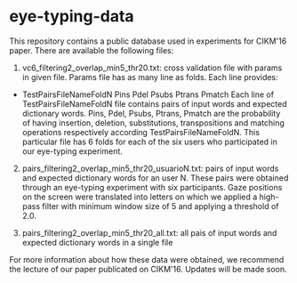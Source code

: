 # eye-typing-data
This repository contains a public database used in experiments for CIKM'16 paper. There are available the following files:

1) vc6_filtering2_overlap_min5_thr20.txt: cross validation file with params in given file. Params file has as many line as folds. Each line provides:
- TestPairsFileNameFoldN Pins Pdel Psubs Ptrans Pmatch
Each line of TestPairsFileNameFoldN file contains pairs of input words and expected dictionary words. Pins, Pdel, Psubs, Ptrans, Pmatch are the probability of having insertion, deletion, substitutions, transpositions and matching operations respectively according TestPairsFileNameFoldN. This particular file has 6 folds for each of the six users who participated in our eye-typing experiment.

2) pairs_filtering2_overlap_min5_thr20_usuarioN.txt: pairs of input words and expected dictionary words for an user N. These pairs were obtained through an eye-typing experiment with six participants. Gaze positions on the screen were translated into letters on which we applied a high-pass filter with minimum window size of 5 and applying a threshold of 2.0. 

3) pairs_filtering2_overlap_min5_thr20_all.txt: all pais of input words and expected dictionary words in a single file

For more information about how these data were obtained, we recommend the lecture of our paper publicated on CIKM'16. Updates will be made soon.
 
